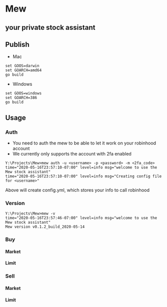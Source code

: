 # Mew
## your private stock assistant
## Publish
* Mac
```
set GOOS=darwin
set GOARCH=amd64
go build
```
* Windows
```
set GOOS=windows
set GOARCH=386
go build
```
## Usage
### Auth
* You need to auth the mew to be able to let it work on your robinhood account
* We currently only supports the account with 2fa enabled
```
Y:\Projects\Mew>mew auth -u <username> -p <password> -m <2fa_code>
time="2020-05-16T23:57:10-07:00" level=info msg="welcome to use the Mew stock assistant"
time="2020-05-16T23:57:10-07:00" level=info msg="Creating config file for <username>"
```
Above will create config.yml, which stores your info to call robinhood
### Version
```
Y:\Projects\Mew>mew -v
time="2020-05-16T23:57:46-07:00" level=info msg="welcome to use the Mew stock assistant"
Mew version v0.1.2_build_2020-05-14
```
### Buy
#### Market
#### Limit
### Sell
#### Market
#### Limit
